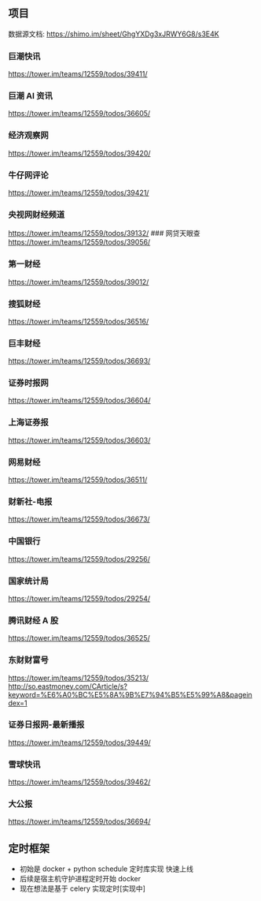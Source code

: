 ## 项目 
数据源文档: https://shimo.im/sheet/GhgYXDg3xJRWY6G8/s3E4K 

###  巨潮快讯
https://tower.im/teams/12559/todos/39411/ 
### 巨潮 AI 资讯
https://tower.im/teams/12559/todos/36605/
### 经济观察网 
https://tower.im/teams/12559/todos/39420/
### 牛仔网评论 
https://tower.im/teams/12559/todos/39421/ 
### 央视网财经频道
https://tower.im/teams/12559/todos/39132/
### 网贷天眼查 
https://tower.im/teams/12559/todos/39056/
### 第一财经 
https://tower.im/teams/12559/todos/39012/
### 搜狐财经 
https://tower.im/teams/12559/todos/36516/
### 巨丰财经
https://tower.im/teams/12559/todos/36693/
### 证券时报网
https://tower.im/teams/12559/todos/36604/
### 上海证券报 
https://tower.im/teams/12559/todos/36603/ 
### 网易财经
https://tower.im/teams/12559/todos/36511/ 
### 财新社-电报
https://tower.im/teams/12559/todos/36673/ 
### 中国银行 
https://tower.im/teams/12559/todos/29256/
### 国家统计局 
https://tower.im/teams/12559/todos/29254/
### 腾讯财经 A 股
https://tower.im/teams/12559/todos/36525/ 
### 东财财富号
https://tower.im/teams/12559/todos/35213/
http://so.eastmoney.com/CArticle/s?keyword=%E6%A0%BC%E5%8A%9B%E7%94%B5%E5%99%A8&pageindex=1 

### 证券日报网-最新播报 
https://tower.im/teams/12559/todos/39449/ 
### 雪球快讯
https://tower.im/teams/12559/todos/39462/
### 大公报 
https://tower.im/teams/12559/todos/36694/ 


## 定时框架
- 初始是 docker + python schedule 定时库实现 快速上线 
- 后续是宿主机守护进程定时开始 docker
- 现在想法是基于 celery 实现定时[实现中]

